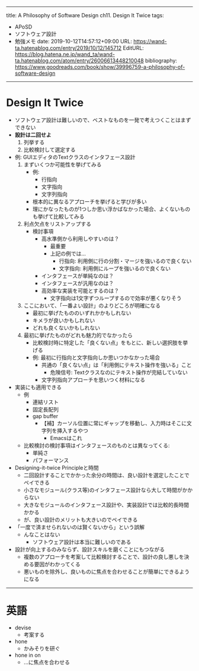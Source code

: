 ---
title: A Philosophy of Software Design ch11. Design It Twice
tags:
- APoSD
- ソフトウェア設計
- 勉強メモ
date: 2019-10-12T14:57:12+09:00
URL: https://wand-ta.hatenablog.com/entry/2019/10/12/145712
EditURL: https://blog.hatena.ne.jp/wand_ta/wand-ta.hatenablog.com/atom/entry/26006613448210048
bibliography: https://www.goodreads.com/book/show/39996759-a-philosophy-of-software-design
-------------------------------------


# Design It Twice


- ソフトウェア設計は難しいので、ベストなものを一発で考えつくことはまずできない
- **設計は二回せよ**
    1. 列挙する
    1. 比較検討して選定する
- 例: GUIエディタのTextクラスのインタフェース設計
    1. まずいくつか可能性を挙げてみる
        - 例: 
            - 行指向
            - 文字指向
            - 文字列指向
        - 根本的に異なるアプローチを挙げると学びが多い
        - 理にかなったものが1つしか思い浮かばなかった場合、よくないものも挙げて比較してみる
    1. 利点欠点をリストアップする
        - 検討事項
            - 高水準側から利用しやすいのは？
                - 最重要
                - 上記の例では...
                    - 行指向: 利用側に行の分割・マージを強いるので良くない
                    - 文字指向: 利用側にループを強いるので良くない
            - インタフェースが単純なのは？
            - インタフェースが汎用なのは？
            - 高効率な実装を可能とするのは？
                - 文字指向は1文字ずつループするので効率が悪くなりそう
    1. ここにおいて、「一番よい設計」のよりどころが明確になる
        - 最初に挙げたもののいずれかかもしれない
        - キメラが良いかもしれない
        - どれも良くないかもしれない
    1. 最初に挙げたものがどれも魅力的でなかったら
        - 比較検討時に特定した「良くない点」をもとに、新しい選択肢を挙げる
        - 例: 最初に行指向と文字指向しか思いつかなかった場合
            - 共通の「良くない点」は「利用側にテキスト操作を強いる」こと
                - 危険信号: Textクラスなのにテキスト操作が完結していない
            - 文字列指向アプローチを思いつく材料になる
- 実装にも適用できる
    - 例
        - 連結リスト
        - 固定長配列
        - gap buffer
            - 【補】カーソル位置に常にギャップを移動し、入力時はそこに文字列を挿入するやつ
                - Emacsはこれ
    - 比較検討の検討事項はインタフェースのものとは異なってくる:
        - 単純さ
        - パフォーマンス
- Designing-it-twice Principleと時間
    - 二回設計することでかかった余分の時間は、良い設計を選定したことでペイできる
    - 小さなモジュール(クラス等)のインタフェース設計なら大して時間がかからない
    - 大きなモジュールのインタフェース設計や、実装設計では比較的長時間かかる
    - が、良い設計のメリットも大きいのでペイできる
- 「一度で済ませられないのは賢くないから」という誤解
    - んなことはない
        - ソフトウェア設計は本当に難しいのである
- 設計が向上するのみならず、設計スキルを磨くことにもつながる
    - 複数のアプローチを考案して比較検討することで、設計の良し悪しを決める要因がわかってくる
    - 悪いものを除外し、良いものに焦点を合わせることが簡単にできるようになる

  
----------------------------------------

# 英語

- devise
    - 考案する
- hone
    - かみそりを研ぐ
- hone in on
    - ...に焦点を合わせる
